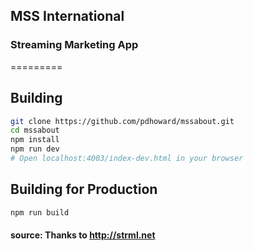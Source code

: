 ## MSS International
### Streaming Marketing App
=========

Building
--------

```bash
git clone https://github.com/pdhoward/mssabout.git
cd mssabout
npm install
npm run dev
# Open localhost:4003/index-dev.html in your browser
```

Building for Production
--------

```bash
npm run build
```

#### source: Thanks to http://strml.net
